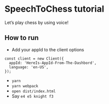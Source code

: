 # SpeechToChess tutorial

Let’s play chess by using voice!

## How to run
- Add your appId to the client options
```
const client = new Client({
  appId: 'HereIs-AppId-From-The-Dashbord',
  language: 'en-US',
});
```
- `yarn`
- `yarn webpack`
- `open dist/index.html`
- Say `e4 e5 knight f3`